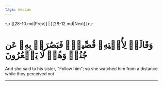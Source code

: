 ```yaml
---
tags: meccan
---
```


👈 [[28-10.md|Prev]] | [[28-12.md|Next]] 👉

# وَقَالَتۡ لِأُخۡتِهِۦ قُصِّيهِۖ فَبَصُرَتۡ بِهِۦ عَن جُنُبٖ وَهُمۡ لَا يَشۡعُرُونَ

And she said to his sister, "Follow him"; so she watched him from a distance while they perceived not

---

